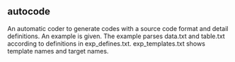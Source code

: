 ## autocode
An automatic coder to generate codes with a source code format and detail definitions.
An example is given.
The example parses data.txt and table.txt according to definitions in exp_defines.txt.
exp_templates.txt shows template names and target names.